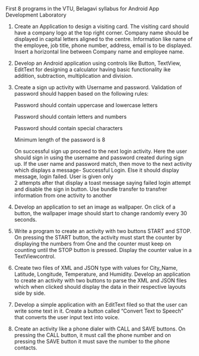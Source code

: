 First 8 programs in the VTU, Belagavi syllabus for Android App Development Laboratory



1. Create an Application to design a visiting card. The visiting card should have a company logo at the top right corner. Company name should be displayed in capital letters aligned to the centre. Information like name of the employee, job title, phone number, address, email is to be displayed. Insert a horizontal line between Company name and employee name.


2. Develop an Android application using controls like Button, TextView, EditText for designing a calculator having basic functionality ike addition, subtraction, multiplication and division.


3. Create a sign up activity with Username and password. Validation of password should happen based on the following rules:

    Password should contain uppercase and lowercase letters

    Password should contain letters and numbers

    Password should contain special characters

    Minimum length of the password is 8

    On successful sign up proceed to the next login activity. Here the user should sign in using the username and password created during sign up. If the user name
    and password match, then move to the next activity which displays a message- Successful Login. Else it should display message, login failed. User is given only     
    2 attempts after that display a toast message saying failed login attempt and disable the sign in button. Use bundle transfer to transfrer information from one 
    activity to another


4. Develop an application to set an image as wallpaper. On click of a button, the wallpaper image should start to change randomly every 30 seconds.


5. Write a program to create an activity with two buttons START and STOP. On pressing the START button, the activity must start the counter by displaying the numbers from One and the counter must keep on counting until the STOP button is pressed. Display the counter value in a TextViewcontrol.


6. Create two files of XML and JSON type with values for City_Name, Latitude, Longitude, Temperature, and Humidity. Develop an application to create an activity with two buttons to parse the XML and JSON files which when clicked should display the data in their respective layouts side by side.


7. Develop a simple application with an EditText filed so that the user can write some text in it. Create a button called “Convert Text to Speech” that converts the user input text into voice.


8. Create an activity like a phone dialer with CALL and SAVE buttons. On pressing the CALL button, it must call the phone number and on pressing the SAVE button it must save the number to the phone contacts.

